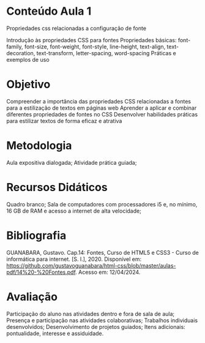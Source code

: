 # Conteúdo Aula 1

Propriedades css relacionadas a configuração de fonte

Introdução às propriedades CSS para fontes
Propriedades básicas: font-family, font-size, font-weight, font-style, line-height, text-align, text-decoration, text-transform, letter-spacing, word-spacing
Práticas e exemplos de uso

# Objetivo

Compreender a importância das propriedades CSS relacionadas a fontes para a estilização de textos em páginas web
Aprender a aplicar e combinar diferentes propriedades de fontes no CSS
Desenvolver habilidades práticas para estilizar textos de forma eficaz e atrativa

# Metodologia

Aula expositiva dialogada; Atividade prática guiada;

# Recursos Didáticos

Quadro branco; Sala de computadores com processadores i5 e, no mínimo, 16 GB de RAM e acesso a internet de alta velocidade;

# Bibliografia

GUANABARA, Gustavo. Cap.14: Fontes, Curso de HTML5 e CSS3 - Curso de informática para internet. [S. l.], 2020. Disponível em: https://github.com/gustavoguanabara/html-css/blob/master/aulas-pdf/14%20-%20Fontes.pdf. Acesso em: 12/04/2024.

# Avaliação

Participação do aluno nas atividades dentro e fora de sala de aula;
Presença e participação nas atividades colaborativas;
Trabalhos individuais desenvolvidos;
Desenvolvimento de projetos guiados;
Itens adicionais: pontualidade, interesse e assiduidade.

